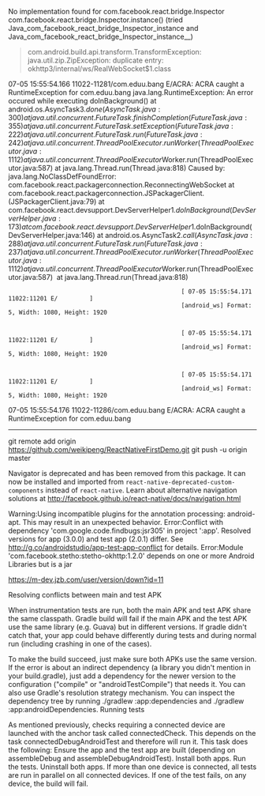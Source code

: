 No implementation found for com.facebook.react.bridge.Inspector com.facebook.react.bridge.Inspector.instance() (tried Java_com_facebook_react_bridge_Inspector_instance and Java_com_facebook_react_bridge_Inspector_instance__)

> com.android.build.api.transform.TransformException: java.util.zip.ZipException: duplicate entry: okhttp3/internal/ws/RealWebSocket$1.class


07-05 15:55:54.166 11022-11281/com.eduu.bang E/ACRA: ACRA caught a RuntimeException for com.eduu.bang
                                                     java.lang.RuntimeException: An error occured while executing doInBackground()
                                                         at android.os.AsyncTask$3.done(AsyncTask.java:300)
                                                         at java.util.concurrent.FutureTask.finishCompletion(FutureTask.java:355)
                                                         at java.util.concurrent.FutureTask.setException(FutureTask.java:222)
                                                         at java.util.concurrent.FutureTask.run(FutureTask.java:242)
                                                         at java.util.concurrent.ThreadPoolExecutor.runWorker(ThreadPoolExecutor.java:1112)
                                                         at java.util.concurrent.ThreadPoolExecutor$Worker.run(ThreadPoolExecutor.java:587)
                                                         at java.lang.Thread.run(Thread.java:818)
                                                      Caused by: java.lang.NoClassDefFoundError: com.facebook.react.packagerconnection.ReconnectingWebSocket
                                                         at com.facebook.react.packagerconnection.JSPackagerClient.<init>(JSPackagerClient.java:79)
                                                         at com.facebook.react.devsupport.DevServerHelper$1.doInBackground(DevServerHelper.java:173)
                                                         at com.facebook.react.devsupport.DevServerHelper$1.doInBackground(DevServerHelper.java:146)
                                                         at android.os.AsyncTask$2.call(AsyncTask.java:288)
                                                         at java.util.concurrent.FutureTask.run(FutureTask.java:237)
                                                         at java.util.concurrent.ThreadPoolExecutor.runWorker(ThreadPoolExecutor.java:1112) 
                                                         at java.util.concurrent.ThreadPoolExecutor$Worker.run(ThreadPoolExecutor.java:587) 
                                                         at java.lang.Thread.run(Thread.java:818) 


                                                     [ 07-05 15:55:54.171 11022:11201 E/         ]
                                                     [android_ws] Format: 5, Width: 1080, Height: 1920


                                                     [ 07-05 15:55:54.171 11022:11201 E/         ]
                                                     [android_ws] Format: 5, Width: 1080, Height: 1920


                                                     [ 07-05 15:55:54.171 11022:11201 E/         ]
                                                     [android_ws] Format: 5, Width: 1080, Height: 1920
07-05 15:55:54.176 11022-11286/com.eduu.bang E/ACRA: ACRA caught a RuntimeException for com.eduu.bang

------


git remote add origin https://github.com/weikipeng/ReactNativeFirstDemo.git
git push -u origin master

Navigator is deprecated and has been removed from this package. It can now be installed and imported from `react-native-deprecated-custom-components` instead of `react-native`. Learn about alternative navigation solutions at http://facebook.github.io/react-native/docs/navigation.html


Warning:Using incompatible plugins for the annotation processing: android-apt. This may result in an unexpected behavior.
Error:Conflict with dependency 'com.google.code.findbugs:jsr305' in project ':app'. Resolved versions for app (3.0.0) and test app (2.0.1) differ. See http://g.co/androidstudio/app-test-app-conflict for details.
Error:Module 'com.facebook.stetho:stetho-okhttp:1.2.0' depends on one or more Android Libraries but is a jar

https://m-dev.jzb.com/user/version/down?id=11

Resolving conflicts between main and test APK

When instrumentation tests are run, both the main APK and test APK share the same classpath. Gradle build will fail if the main APK and the test APK use the same library (e.g. Guava) but in different versions. If gradle didn't catch that, your app could behave differently during tests and during normal run (including crashing in one of the cases).

To make the build succeed, just make sure both APKs use the same version. If the error is about an indirect dependency (a library you didn't mention in your build.gradle), just add a dependency for the newer version to the configuration ("compile" or "androidTestCompile") that needs it. You can also use Gradle's resolution strategy mechanism. You can inspect the dependency tree by running ./gradlew :app:dependencies and ./gradlew :app:androidDependencies.
Running tests

As mentioned previously, checks requiring a connected device are launched with the anchor task called connectedCheck. This depends on the task connectedDebugAndroidTest and therefore will run it. This task does the following:
Ensure the app and the test app are built (depending on assembleDebug and assembleDebugAndroidTest).
Install both apps.
Run the tests.
Uninstall both apps.
If more than one device is connected, all tests are run in parallel on all connected devices. If one of the test fails, on any device, the build will fail.
